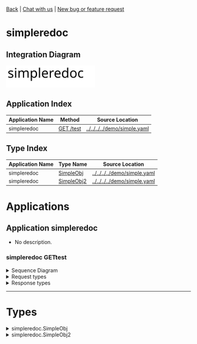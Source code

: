 

[Back](../README.md) | [Chat with us]() | [New bug or feature request]()


# simpleredoc

## Integration Diagram
![](integration.svg)







## Application Index
| Application Name | Method | Source Location |
----|----|----
simpleredoc | [GET /test](#simpleredoc-GETtest) | [../../../../demo/simple.yaml](../../../../demo/simple.yaml)|  

## Type Index
| Application Name | Type Name | Source Location |
----|----|----
simpleredoc | [SimpleObj](#simpleredoc.SimpleObj) | [../../../../demo/simple.yaml](../../../../demo/simple.yaml)|
simpleredoc | [SimpleObj2](#simpleredoc.SimpleObj2) | [../../../../demo/simple.yaml](../../../../demo/simple.yaml)|




# Applications





## Application simpleredoc

- No description.







### simpleredoc GETtest


<details>
<summary>Sequence Diagram</summary>

![](simpleredoc/gettest.svg)
</details>

<details>
<summary>Request types</summary>

#### Request types







</details>
<details>
<summary>Response types</summary>

#### Response types





![](simpleredoc/simpleobj.svg)



</details>

---




# Types




<details>
<summary>simpleredoc.SimpleObj</summary>

### simpleredoc.SimpleObj

- 

![](simpleredoc/simpleobjsimple.svg)

[Full Diagram](simpleredoc/simpleobj.svg)

#### Fields

| Field name | Type | Description |
|----|----|----|
| name | string | |

</details>
<details>
<summary>simpleredoc.SimpleObj2</summary>

### simpleredoc.SimpleObj2

- 

![](simpleredoc/simpleobj2simple.svg)

[Full Diagram](simpleredoc/simpleobj2.svg)

#### Fields

| Field name | Type | Description |
|----|----|----|
| name | SimpleObj | |

</details>

<div class="footer">

